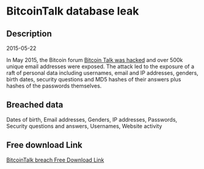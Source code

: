 # BitcoinTalk database leak

## Description

2015-05-22

In May 2015, the Bitcoin forum <a href="https://www.cryptocoinsnews.com/bitcoin-exchange-btc-e-bitcointalk-forum-breaches-details-revealed/" target="_blank" rel="noopener">Bitcoin Talk was hacked</a> and over 500k unique email addresses were exposed. The attack led to the exposure of a raft of personal data including usernames, email and IP addresses, genders, birth dates, security questions and MD5 hashes of their answers plus hashes of the passwords themselves.

## Breached data

Dates of birth, Email addresses, Genders, IP addresses, Passwords, Security questions and answers, Usernames, Website activity

## Free download Link

[BitcoinTalk breach Free Download Link](https://link-to.net/1229997/531.2594537160819/dynamic/?r=aHR0cHM6Ly93d3cubWVkaWFmaXJlLmNvbS92aWV3L0hFZUc1NGJkQTF2YlRTYy9iaXRjb2ludGFsay5vcmcvZmlsZQ==)